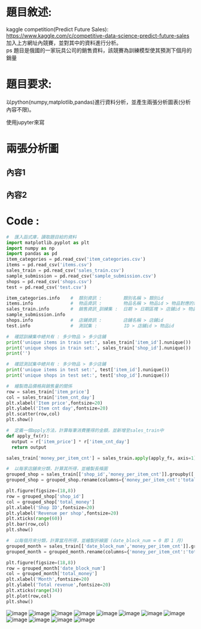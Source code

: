 # 題目敘述:
kaggle competition(Predict Future Sales):
https://www.kaggle.com/c/competitive-data-science-predict-future-sales  
加入上方網址內競賽，並對其中的資料進行分析。  
ps 題目是俄國的一家玩具公司的銷售資料，該競賽為訓練模型使其預測下個月的銷量  

# 題目要求:
以python(numpy,matplotlib,pandas)進行資料分析，並產生兩張分析圖表(分析內容不限)。  

使用jupyter來寫

# 兩張分析圖
## 內容1

## 內容2

# Code : 
 ```python
 #  匯入函式庫，讀取題目給的資料
 import matplotlib.pyplot as plt
 import numpy as np
 import pandas as pd
 item_categories = pd.read_csv('item_categories.csv')
 items = pd.read_csv('items.csv')
 sales_train = pd.read_csv('sales_train.csv')
 sample_submission = pd.read_csv('sample_submission.csv')
 shops = pd.read_csv('shops.csv')
 test = pd.read_csv('test.csv')
 
 item_categories.info    #  類別資訊 :        類別名稱 > 類別id
 items.info              #  物品資訊 :        物品名稱 > 物品id > 物品對應的類別
 sales_train.info        #  銷售資訊_訓練集 :  日期 > 日期區塊 > 店鋪id > 物品id > 物品價格 > 物品每日計數
 sample_submission.info
 shops.info              #  店鋪資訊 :        店鋪名稱 > 店鋪id
 test.info               #  測試集 :          ID > 店鋪id > 物品id
 
 #  確認訓練集中總共有 : 多少物品 > 多少店鋪
 print('unique items in train set:', sales_train['item_id'].nunique())
 print('unique shops in train set:', sales_train['shop_id'].nunique())
 print('')

 #  確認測試集中總共有 : 多少物品 > 多少店鋪
 print('unique items in test set:', test['item_id'].nunique())
 print('unique shops in test set:', test['shop_id'].nunique())
 
 #  繪製商品價格與銷售量的關係
 row = sales_train['item_price']
 col = sales_train['item_cnt_day']
 plt.xlabel('Item price',fontsize=20)
 plt.ylabel('Item cnt day',fontsize=20)
 plt.scatter(row,col)
 plt.show()
 
 #  定義一個apply方法，計算每筆消費獲得的金額，並新增至sales_train中
 def apply_fx(r):
   output = r['item_price'] * r['item_cnt_day']
   return output

 sales_train['money_per_item_cnt'] = sales_train.apply(apply_fx, axis=1)
 
 #  以每家店舖來分類，計算其所得，並繪製長條圖
 grouped_shop = sales_train[['shop_id','money_per_item_cnt']].groupby(['shop_id']).agg({'money_per_item_cnt':'sum'}).reset_index()
 grouped_shop = grouped_shop.rename(columns={'money_per_item_cnt':'total_money'})

 plt.figure(figsize=(18,8))
 row = grouped_shop['shop_id']
 col = grouped_shop['total_money']
 plt.xlabel('Shop ID',fontsize=20)
 plt.ylabel('Revenue per shop',fontsize=20)
 plt.xticks(range(60))
 plt.bar(row,col)
 plt.show()
 
 #  以每個月來分類，計算當月所得，並繪製折線圖 (date_block_num = 0 即 1 月)
 grouped_month = sales_train[['date_block_num','money_per_item_cnt']].groupby(['date_block_num']).agg({'money_per_item_cnt':'sum'}).reset_index()
 grouped_month = grouped_month.rename(columns={'money_per_item_cnt':'total_money'})

 plt.figure(figsize=(18,8))
 row = grouped_month['date_block_num']
 col = grouped_month['total_money']
 plt.xlabel('Month',fontsize=20)
 plt.ylabel('Total revenue',fontsize=20)
 plt.xticks(range(34))
 plt.plot(row,col)
 plt.show()
 ```
![image](https://github.com/oilover8728/hw1_predict_analysis/blob/master/screenshot/1.PNG)
![image](https://github.com/oilover8728/hw1_predict_analysis/blob/master/screenshot/2.PNG)
![image](https://github.com/oilover8728/hw1_predict_analysis/blob/master/screenshot/3.PNG)
![image](https://github.com/oilover8728/hw1_predict_analysis/blob/master/screenshot/4.PNG)
![image](https://github.com/oilover8728/hw1_predict_analysis/blob/master/screenshot/5.PNG)
![image](https://github.com/oilover8728/hw1_predict_analysis/blob/master/screenshot/6.PNG)
![image](https://github.com/oilover8728/hw1_predict_analysis/blob/master/screenshot/7.PNG)
![image](https://github.com/oilover8728/hw1_predict_analysis/blob/master/screenshot/8.PNG)
![image](https://github.com/oilover8728/hw1_predict_analysis/blob/master/screenshot/9.PNG)
![image](https://github.com/oilover8728/hw1_predict_analysis/blob/master/screenshot/10.PNG)
![image](https://github.com/oilover8728/hw1_predict_analysis/blob/master/screenshot/11.PNG)
![image](https://github.com/oilover8728/hw1_predict_analysis/blob/master/screenshot/12.PNG)
